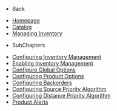 - Back

* [Homepage](/)
* [Catalog](/UserGuide/Catalog/Index.md)
* [Managing Inventory](/UserGuide/Catalog/Managing_Inventory/Index.md)

- SubChapters

* [Configuring Inventory Management](/UserGuide/Catalog/Managing_Inventory/Configuring_Inventory_Management/Index.md)
* [Enabling Inventory Management](/UserGuide/Catalog/Managing_Inventory/Configuring_Inventory_Management/01_Enabling_Inventory_Management.md)
* [Configure Global Options](/UserGuide/Catalog/Managing_Inventory/Configuring_Inventory_Management/02_Configure_Global_Options.md)
* [Configuring Product Options](/UserGuide/Catalog/Managing_Inventory/Configuring_Inventory_Management/03_Configuring_Product_Options.md)
* [Configuring Backorders](/UserGuide/Catalog/Managing_Inventory/Configuring_Inventory_Management/04_Configuring_Backorders.md)
* [Configuring Source Priority Algorithm](/UserGuide/Catalog/Managing_Inventory/Configuring_Inventory_Management/05_Configuring_Source_Priority_Algorithm.md)
* [Configuring Distance Priority Algorithm](/UserGuide/Catalog/Managing_Inventory/Configuring_Inventory_Management/06_Configuring_Distance_Priority_Algorithm.md)
* [Product Alerts](/UserGuide/Catalog/Managing_Inventory/Configuring_Inventory_Management/Product_Alerts/Index.md)